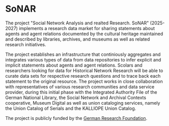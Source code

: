 # SoNAR
The project "Social Network Analysis and realted Research. SoNAR" (2025-2027) implements a research data market for sharing statements about agents and agent relations documented by the cultural heritage maintained and described by libraries, archives, and museums as well as related research initiatives.

The project establishes an infrastructure that continiously aggregates and integrates various types of data from data repositories to infer explicit and implicit statements about agents and agent relations. Scolars and researchers looking for data for Historical Network Research will be able to curate data sets for respective research questions and to trace back each statement to the original resource. The project works in close collaboration with representatives of various research communities and data service provider, during this initial phase with the Integrated Authority File of the German National Library, the Social Network and Archival Contexts cooperative, Museum Digital as well as union cataloging services, namely the Union Catalog of Serials and the KALLIOPE Union Catalog. 

The project is publicly funded by the [German Research Foundation](https://gepris.dfg.de/gepris/projekt/558129968).
